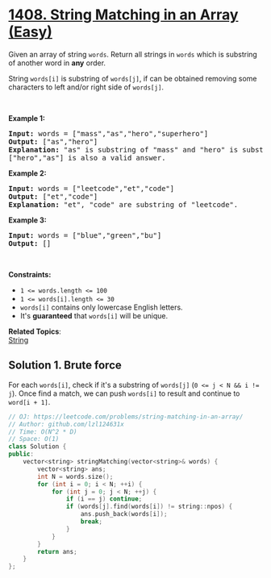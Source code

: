 # [1408. String Matching in an Array (Easy)](https://leetcode.com/problems/string-matching-in-an-array/)

<p>Given an array of string <code>words</code>. Return all strings in <code>words</code> which is substring of another word in <strong>any</strong> order.&nbsp;</p>

<p>String <code>words[i]</code> is substring of <code>words[j]</code>,&nbsp;if&nbsp;can be obtained removing some characters to left and/or right side of <code>words[j]</code>.</p>

<p>&nbsp;</p>
<p><strong>Example 1:</strong></p>

<pre><strong>Input:</strong> words = ["mass","as","hero","superhero"]
<strong>Output:</strong> ["as","hero"]
<strong>Explanation:</strong> "as" is substring of "mass" and "hero" is substring of "superhero".
["hero","as"] is also a valid answer.
</pre>

<p><strong>Example 2:</strong></p>

<pre><strong>Input:</strong> words = ["leetcode","et","code"]
<strong>Output:</strong> ["et","code"]
<strong>Explanation:</strong> "et", "code" are substring of "leetcode".
</pre>

<p><strong>Example 3:</strong></p>

<pre><strong>Input:</strong> words = ["blue","green","bu"]
<strong>Output:</strong> []
</pre>

<p>&nbsp;</p>
<p><strong>Constraints:</strong></p>

<ul>
	<li><code>1 &lt;= words.length &lt;= 100</code></li>
	<li><code>1 &lt;= words[i].length &lt;= 30</code></li>
	<li><code>words[i]</code> contains only lowercase English letters.</li>
	<li>It's <strong>guaranteed</strong>&nbsp;that <code>words[i]</code>&nbsp;will be unique.</li>
</ul>

**Related Topics**:  
[String](https://leetcode.com/tag/string/)

## Solution 1. Brute force

For each `words[i]`, check if it's a substring of `words[j]` (`0 <= j < N && i != j`). Once find a match, we can push `words[i]` to result and continue to `word[i + 1]`.

```cpp
// OJ: https://leetcode.com/problems/string-matching-in-an-array/
// Author: github.com/lzl124631x
// Time: O(N^2 * D)
// Space: O(1)
class Solution {
public:
    vector<string> stringMatching(vector<string>& words) {
        vector<string> ans;
        int N = words.size();
        for (int i = 0; i < N; ++i) {
            for (int j = 0; j < N; ++j) {
                if (i == j) continue;
                if (words[j].find(words[i]) != string::npos) {
                    ans.push_back(words[i]);
                    break;
                }
            }
        }
        return ans;
    }
};
```